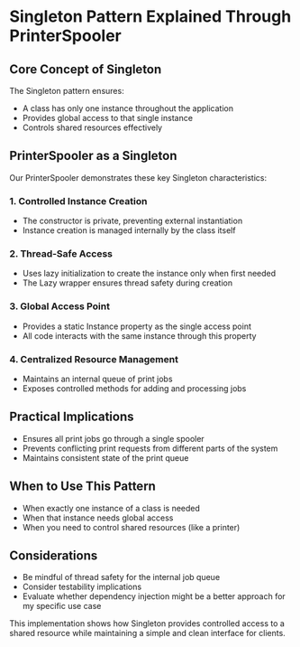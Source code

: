 ﻿# Singleton Pattern Explained Through PrinterSpooler

## Core Concept of Singleton
The Singleton pattern ensures:
- A class has only one instance throughout the application
- Provides global access to that single instance
- Controls shared resources effectively

## PrinterSpooler as a Singleton
Our PrinterSpooler demonstrates these key Singleton characteristics:

### 1. Controlled Instance Creation
- The constructor is private, preventing external instantiation
- Instance creation is managed internally by the class itself

### 2. Thread-Safe Access
- Uses lazy initialization to create the instance only when first needed
- The Lazy<T> wrapper ensures thread safety during creation

### 3. Global Access Point
- Provides a static Instance property as the single access point
- All code interacts with the same instance through this property

### 4. Centralized Resource Management
- Maintains an internal queue of print jobs
- Exposes controlled methods for adding and processing jobs

## Practical Implications
- Ensures all print jobs go through a single spooler
- Prevents conflicting print requests from different parts of the system
- Maintains consistent state of the print queue

## When to Use This Pattern
- When exactly one instance of a class is needed
- When that instance needs global access
- When you need to control shared resources (like a printer)

## Considerations
- Be mindful of thread safety for the internal job queue
- Consider testability implications
- Evaluate whether dependency injection might be a better approach for my specific use case

This implementation shows how Singleton provides controlled access to a shared resource while maintaining a simple and clean interface for clients.
